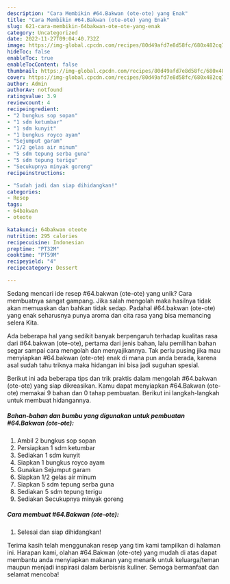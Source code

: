 ```yaml
---
description: "Cara Membikin #64.Bakwan (ote-ote) yang Enak"
title: "Cara Membikin #64.Bakwan (ote-ote) yang Enak"
slug: 621-cara-membikin-64bakwan-ote-ote-yang-enak
category: Uncategorized
date: 2022-11-27T09:04:40.732Z
image: https://img-global.cpcdn.com/recipes/80d49afd7e8d58fc/680x482cq70/64bakwan-ote-ote-foto-resep-utama.jpg
hideToc: false
enableToc: true
enableTocContent: false
thumbnail: https://img-global.cpcdn.com/recipes/80d49afd7e8d58fc/680x482cq70/64bakwan-ote-ote-foto-resep-utama.jpg
cover: https://img-global.cpcdn.com/recipes/80d49afd7e8d58fc/680x482cq70/64bakwan-ote-ote-foto-resep-utama.jpg
author: Admin
authorAv: notfound
ratingvalue: 3.9
reviewcount: 4
recipeingredient:
- "2 bungkus sop sopan"
- "1 sdm ketumbar"
- "1 sdm kunyit"
- "1 bungkus royco ayam"
- "Sejumput garam"
- "1/2 gelas air minum"
- "5 sdm tepung serba guna"
- "5 sdm tepung terigu"
- "Secukupnya minyak goreng"
recipeinstructions:

- "Sudah jadi dan siap dihidangkan!"
categories:
- Resep
tags:
- 64bakwan
- oteote

katakunci: 64bakwan oteote 
nutrition: 295 calories
recipecuisine: Indonesian
preptime: "PT32M"
cooktime: "PT59M"
recipeyield: "4"
recipecategory: Dessert

---
```





Sedang mencari ide resep #64.bakwan (ote-ote) yang unik? Cara membuatnya sangat gampang. Jika salah mengolah maka hasilnya tidak akan memuaskan dan bahkan tidak sedap. Padahal #64.bakwan (ote-ote) yang enak seharusnya punya aroma dan cita rasa yang bisa memancing selera Kita.







Ada beberapa hal yang sedikit banyak berpengaruh terhadap kualitas rasa dari #64.bakwan (ote-ote), pertama dari jenis bahan, lalu pemilihan bahan segar sampai cara mengolah dan menyajikannya. Tak perlu pusing jika mau menyiapkan #64.bakwan (ote-ote) enak di mana pun anda berada, karena asal sudah tahu triknya maka hidangan ini bisa jadi suguhan spesial.






Berikut ini ada beberapa tips dan trik praktis dalam mengolah #64.bakwan (ote-ote) yang siap dikreasikan. Kamu dapat menyiapkan #64.Bakwan (ote-ote) memakai 9 bahan dan 0 tahap pembuatan. Berikut ini langkah-langkah untuk membuat hidangannya.

<!--inarticleads1-->

##### Bahan-bahan dan bumbu yang digunakan untuk pembuatan #64.Bakwan (ote-ote):

1. Ambil 2 bungkus sop sopan
1. Persiapkan 1 sdm ketumbar
1. Sediakan 1 sdm kunyit
1. Siapkan 1 bungkus royco ayam
1. Gunakan Sejumput garam
1. Siapkan 1/2 gelas air minum
1. Siapkan 5 sdm tepung serba guna
1. Sediakan 5 sdm tepung terigu
1. Sediakan Secukupnya minyak goreng




<!--inarticleads2-->

##### Cara membuat #64.Bakwan (ote-ote):


1. Selesai dan siap dihidangkan!



Terima kasih telah menggunakan resep yang tim kami tampilkan di halaman ini. Harapan kami, olahan #64.Bakwan (ote-ote) yang mudah di atas dapat membantu anda menyiapkan makanan yang menarik untuk keluarga/teman maupun menjadi inspirasi dalam berbisnis kuliner. Semoga bermanfaat dan selamat mencoba!
